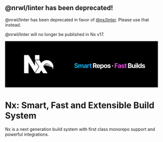 ## @nrwl/linter has been deprecated!

@nrwl/linter has been deprecated in favor of [@nx/linter](https://www.npmjs.com/package/@nx/linter). Please use that instead.

@nrwl/linter will no longer be published in Nx v17.

<p style="text-align: center;"><img src="https://raw.githubusercontent.com/nrwl/nx/master/images/nx.png" width="600" alt="Nx - Smart, Fast and Extensible Build System"></p>

# Nx: Smart, Fast and Extensible Build System

Nx is a next generation build system with first class monorepo support and powerful integrations.
